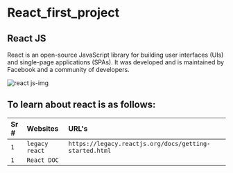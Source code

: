 # React_first_project
## React JS
React is an open-source JavaScript library for building user interfaces (UIs) and single-page applications (SPAs). It was developed and is maintained by Facebook and a community of developers.


![react js-img](https://github.com/habibhaseeb/React_first_project/assets/121166723/6570a915-999a-4b84-b0e2-c6f8daf0817f)

## To learn about react is as follows:


| Sr # | Websites     | URL's               |
| :-------- | :------- | :------------------------- |
| `1` | `legacy react` | `https://legacy.reactjs.org/docs/getting-started.html`|| | |  
| `1` | `React DOC` | | `https://react.dev/`| |   | 
